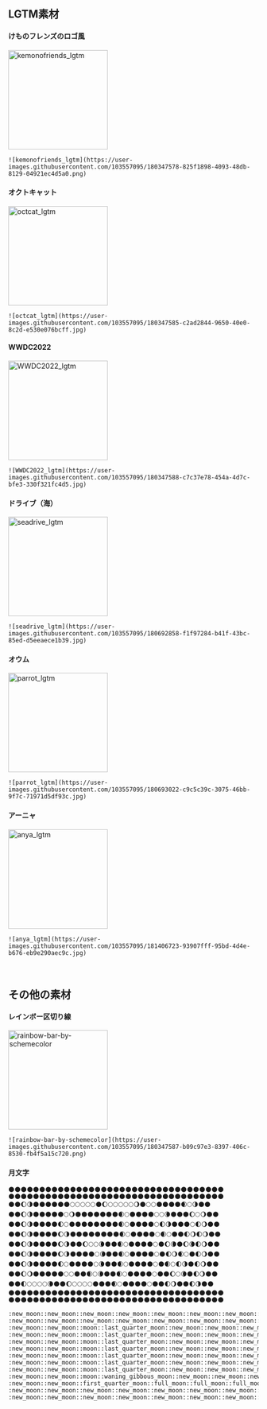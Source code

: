 ## LGTM素材
#### けものフレンズのロゴ風
<img width="200" alt="kemonofriends_lgtm" src="https://user-images.githubusercontent.com/103557095/180347578-825f1898-4093-48db-8129-04921ec4d5a0.png">

```
![kemonofriends_lgtm](https://user-images.githubusercontent.com/103557095/180347578-825f1898-4093-48db-8129-04921ec4d5a0.png)
```

#### オクトキャット
<img width="200" alt="octcat_lgtm" src="https://user-images.githubusercontent.com/103557095/180347585-c2ad2844-9650-40e0-8c2d-e530e076bcff.jpg">

```
![octcat_lgtm](https://user-images.githubusercontent.com/103557095/180347585-c2ad2844-9650-40e0-8c2d-e530e076bcff.jpg)
```

#### WWDC2022
<img width="200" alt="WWDC2022_lgtm" src="https://user-images.githubusercontent.com/103557095/180347588-c7c37e78-454a-4d7c-bfe3-330f321fc4d5.jpg">

```
![WWDC2022_lgtm](https://user-images.githubusercontent.com/103557095/180347588-c7c37e78-454a-4d7c-bfe3-330f321fc4d5.jpg)
```

#### ドライブ（海）
<img width="200" alt="seadrive_lgtm" src="https://user-images.githubusercontent.com/103557095/180692858-f1f97284-b41f-43bc-85ed-d5eeaece1b39.jpg">

```
![seadrive_lgtm](https://user-images.githubusercontent.com/103557095/180692858-f1f97284-b41f-43bc-85ed-d5eeaece1b39.jpg)
```

#### オウム
<img width="200" alt="parrot_lgtm" src="https://user-images.githubusercontent.com/103557095/180693022-c9c5c39c-3075-46bb-9f7c-71971d5df93c.jpg">

```
![parrot_lgtm](https://user-images.githubusercontent.com/103557095/180693022-c9c5c39c-3075-46bb-9f7c-71971d5df93c.jpg)
```

#### アーニャ
<img width="200" alt="anya_lgtm" src="https://user-images.githubusercontent.com/103557095/181406723-93907fff-95bd-4d4e-b676-eb9e290aec9c.jpg">

```
![anya_lgtm](https://user-images.githubusercontent.com/103557095/181406723-93907fff-95bd-4d4e-b676-eb9e290aec9c.jpg)
```

<br/>

## その他の素材
#### レインボー区切り線
<img width="200" alt="rainbow-bar-by-schemecolor" src="https://user-images.githubusercontent.com/103557095/180347587-b09c97e3-8397-406c-8530-fb4f5a15c720.png">

```
![rainbow-bar-by-schemecolor](https://user-images.githubusercontent.com/103557095/180347587-b09c97e3-8397-406c-8530-fb4f5a15c720.png)
```

#### 月文字
```
🌑🌑🌑🌑🌑🌑🌑🌑🌑🌑🌑🌑🌑🌑🌑🌑🌑🌑🌑🌑🌑🌑🌑🌑🌑🌑🌑🌑🌑🌑🌑🌑🌑🌑🌑
🌑🌑🌑🌑🌑🌑🌑🌑🌑🌑🌑🌑🌑🌑🌑🌑🌑🌑🌑🌑🌑🌑🌑🌑🌑🌑🌑🌑🌑🌑🌑🌑🌑🌑🌑
🌑🌑🌔🌗🌑🌑🌑🌑🌑🌑🌕🌕🌕🌕🌕🌑🌔🌕🌕🌕🌕🌕🌖🌑🌕🌕🌑🌑🌑🌑🌒🌕🌗🌑🌑
🌑🌑🌔🌗🌑🌑🌑🌑🌑🌕🌖🌑🌑🌑🌑🌑🌑🌑🌒🌕🌑🌑🌑🌑🌕🌕🌘🌑🌑🌑🌔🌕🌖🌑🌑
🌑🌑🌔🌗🌑🌑🌑🌑🌓🌕🌑🌑🌑🌑🌑🌑🌑🌑🌒🌕🌑🌑🌑🌑🌕🌓🌗🌑🌑🌑🌕🌓🌖🌑🌑
🌑🌑🌔🌗🌑🌑🌑🌑🌔🌗🌑🌑🌑🌑🌑🌑🌑🌑🌒🌕🌑🌑🌑🌑🌕🌒🌕🌑🌑🌓🌖🌓🌖🌑🌑
🌑🌑🌔🌗🌑🌑🌑🌑🌔🌗🌑🌑🌔🌕🌕🌘🌑🌑🌒🌕🌑🌑🌑🌑🌕🌑🌔🌘🌑🌔🌘🌓🌖🌑🌑
🌑🌑🌔🌗🌑🌑🌑🌑🌔🌗🌑🌑🌑🌑🌕🌘🌑🌑🌒🌕🌑🌑🌑🌑🌕🌑🌓🌖🌒🌕🌑🌓🌖🌑🌑
🌑🌑🌔🌗🌑🌑🌑🌑🌓🌕🌑🌑🌑🌑🌕🌘🌑🌑🌒🌕🌑🌑🌑🌑🌕🌑🌒🌕🌓🌗🌑🌓🌖🌑🌑
🌑🌑🌔🌖🌑🌑🌑🌑🌑🌕🌕🌑🌑🌒🌕🌘🌑🌑🌒🌕🌑🌑🌑🌑🌕🌑🌑🌔🌕🌘🌑🌓🌖🌑🌑
🌑🌑🌓🌕🌕🌕🌕🌘🌑🌑🌔🌕🌕🌕🌕🌑🌑🌑🌒🌕🌑🌑🌑🌑🌕🌑🌑🌓🌖🌑🌑🌓🌗🌑🌑
🌑🌑🌑🌑🌑🌑🌑🌑🌑🌑🌑🌑🌑🌑🌑🌑🌑🌑🌑🌑🌑🌑🌑🌑🌑🌑🌑🌑🌑🌑🌑🌑🌑🌑🌑
🌑🌑🌑🌑🌑🌑🌑🌑🌑🌑🌑🌑🌑🌑🌑🌑🌑🌑🌑🌑🌑🌑🌑🌑🌑🌑🌑🌑🌑🌑🌑🌑🌑🌑🌑
```

```
:new_moon::new_moon::new_moon::new_moon::new_moon::new_moon::new_moon::new_moon::new_moon::new_moon::new_moon::new_moon::new_moon::new_moon::new_moon::new_moon::new_moon::new_moon::new_moon::new_moon::new_moon::new_moon::new_moon::new_moon::new_moon::new_moon::new_moon::new_moon::new_moon::new_moon::new_moon::new_moon::new_moon::new_moon::new_moon:
:new_moon::new_moon::new_moon::new_moon::new_moon::new_moon::new_moon::new_moon::new_moon::new_moon::new_moon::new_moon::new_moon::new_moon::new_moon::new_moon::new_moon::new_moon::new_moon::new_moon::new_moon::new_moon::new_moon::new_moon::new_moon::new_moon::new_moon::new_moon::new_moon::new_moon::new_moon::new_moon::new_moon::new_moon::new_moon:
:new_moon::new_moon::moon::last_quarter_moon::new_moon::new_moon::new_moon::new_moon::new_moon::new_moon::full_moon::full_moon::full_moon::full_moon::full_moon::new_moon::moon::full_moon::full_moon::full_moon::full_moon::full_moon::waning_gibbous_moon::new_moon::full_moon::full_moon::new_moon::new_moon::new_moon::new_moon::waxing_crescent_moon::full_moon::last_quarter_moon::new_moon::new_moon:
:new_moon::new_moon::moon::last_quarter_moon::new_moon::new_moon::new_moon::new_moon::new_moon::full_moon::waning_gibbous_moon::new_moon::new_moon::new_moon::new_moon::new_moon::new_moon::new_moon::waxing_crescent_moon::full_moon::new_moon::new_moon::new_moon::new_moon::full_moon::full_moon::waning_crescent_moon::new_moon::new_moon::new_moon::moon::full_moon::waning_gibbous_moon::new_moon::new_moon:
:new_moon::new_moon::moon::last_quarter_moon::new_moon::new_moon::new_moon::new_moon::first_quarter_moon::full_moon::new_moon::new_moon::new_moon::new_moon::new_moon::new_moon::new_moon::new_moon::waxing_crescent_moon::full_moon::new_moon::new_moon::new_moon::new_moon::full_moon::first_quarter_moon::last_quarter_moon::new_moon::new_moon::new_moon::full_moon::first_quarter_moon::waning_gibbous_moon::new_moon::new_moon:
:new_moon::new_moon::moon::last_quarter_moon::new_moon::new_moon::new_moon::new_moon::moon::last_quarter_moon::new_moon::new_moon::new_moon::new_moon::new_moon::new_moon::new_moon::new_moon::waxing_crescent_moon::full_moon::new_moon::new_moon::new_moon::new_moon::full_moon::waxing_crescent_moon::full_moon::new_moon::new_moon::first_quarter_moon::waning_gibbous_moon::first_quarter_moon::waning_gibbous_moon::new_moon::new_moon:
:new_moon::new_moon::moon::last_quarter_moon::new_moon::new_moon::new_moon::new_moon::moon::last_quarter_moon::new_moon::new_moon::moon::full_moon::full_moon::waning_crescent_moon::new_moon::new_moon::waxing_crescent_moon::full_moon::new_moon::new_moon::new_moon::new_moon::full_moon::new_moon::moon::waning_crescent_moon::new_moon::moon::waning_crescent_moon::first_quarter_moon::waning_gibbous_moon::new_moon::new_moon:
:new_moon::new_moon::moon::last_quarter_moon::new_moon::new_moon::new_moon::new_moon::moon::last_quarter_moon::new_moon::new_moon::new_moon::new_moon::full_moon::waning_crescent_moon::new_moon::new_moon::waxing_crescent_moon::full_moon::new_moon::new_moon::new_moon::new_moon::full_moon::new_moon::first_quarter_moon::waning_gibbous_moon::waxing_crescent_moon::full_moon::new_moon::first_quarter_moon::waning_gibbous_moon::new_moon::new_moon:
:new_moon::new_moon::moon::last_quarter_moon::new_moon::new_moon::new_moon::new_moon::first_quarter_moon::full_moon::new_moon::new_moon::new_moon::new_moon::full_moon::waning_crescent_moon::new_moon::new_moon::waxing_crescent_moon::full_moon::new_moon::new_moon::new_moon::new_moon::full_moon::new_moon::waxing_crescent_moon::full_moon::first_quarter_moon::last_quarter_moon::new_moon::first_quarter_moon::waning_gibbous_moon::new_moon::new_moon:
:new_moon::new_moon::moon::waning_gibbous_moon::new_moon::new_moon::new_moon::new_moon::new_moon::full_moon::full_moon::new_moon::new_moon::waxing_crescent_moon::full_moon::waning_crescent_moon::new_moon::new_moon::waxing_crescent_moon::full_moon::new_moon::new_moon::new_moon::new_moon::full_moon::new_moon::new_moon::moon::full_moon::waning_crescent_moon::new_moon::first_quarter_moon::waning_gibbous_moon::new_moon::new_moon:
:new_moon::new_moon::first_quarter_moon::full_moon::full_moon::full_moon::full_moon::waning_crescent_moon::new_moon::new_moon::moon::full_moon::full_moon::full_moon::full_moon::new_moon::new_moon::new_moon::waxing_crescent_moon::full_moon::new_moon::new_moon::new_moon::new_moon::full_moon::new_moon::new_moon::first_quarter_moon::waning_gibbous_moon::new_moon::new_moon::first_quarter_moon::last_quarter_moon::new_moon::new_moon:
:new_moon::new_moon::new_moon::new_moon::new_moon::new_moon::new_moon::new_moon::new_moon::new_moon::new_moon::new_moon::new_moon::new_moon::new_moon::new_moon::new_moon::new_moon::new_moon::new_moon::new_moon::new_moon::new_moon::new_moon::new_moon::new_moon::new_moon::new_moon::new_moon::new_moon::new_moon::new_moon::new_moon::new_moon::new_moon:
:new_moon::new_moon::new_moon::new_moon::new_moon::new_moon::new_moon::new_moon::new_moon::new_moon::new_moon::new_moon::new_moon::new_moon::new_moon::new_moon::new_moon::new_moon::new_moon::new_moon::new_moon::new_moon::new_moon::new_moon::new_moon::new_moon::new_moon::new_moon::new_moon::new_moon::new_moon::new_moon::new_moon::new_moon::new_moon:
```

